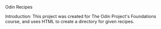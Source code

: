 Odin Recipes

Introduction: This project was created for The Odin Project's Foundations course, and uses HTML to create a directory for given recipes.